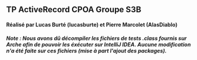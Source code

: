 ## TP ActiveRecord CPOA Groupe S3B

#### Réalisé par Lucas Burté (lucasburte) et Pierre Marcolet (AlasDiablo)

##### Note : Nous avons dû décompiler les fichiers de tests .class fournis sur Arche afin de pouvoir les éxécuter sur IntelliJ IDEA. Aucune modification n'a été faite sur ces fichiers (mise à part l'ajout des packages).
